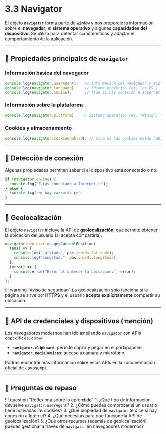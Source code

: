 # 3.3 Navigator

El objeto **`navigator`** forma parte de **`window`** y nos proporciona información sobre el **navegador**, el **sistema operativo** y algunas **capacidades del dispositivo**.
Se utiliza para detectar características y adaptar el comportamiento de la aplicación.

---

## 📌 Propiedades principales de `navigator`

### Información básica del navegador

```js
console.log(navigator.userAgent);   // Información del navegador y sistema
console.log(navigator.language);    // Idioma preferido (ej. "es-ES")
console.log(navigator.onLine);      // true si hay conexión a Internet
```

### Información sobre la plataforma

```js
console.log(navigator.platform);   // Sistema operativo (ej. "Win32", "Linux x86_64")
```

### Cookies y almacenamiento

```js
console.log(navigator.cookieEnabled); // true si las cookies están habilitadas
```

---

## 📌 Detección de conexión

Algunas propiedades permiten saber si el dispositivo está conectado o no:

```js
if (navigator.onLine) {
  console.log("Estás conectado a Internet ✅");
} else {
  console.log("No hay conexión ❌");
}
```

---

## 📌 Geolocalización

El objeto `navigator` incluye la API de **geolocalización**, que permite obtener la ubicación del usuario (si acepta compartirla).

```js
navigator.geolocation.getCurrentPosition(
  (pos) => {
    console.log("Latitud:", pos.coords.latitude);
    console.log("Longitud:", pos.coords.longitude);
  },
  (error) => {
    console.error("Error al obtener la ubicación:", error);
  }
);
```

!!! warning "Aviso de seguridad"
    La geolocalización solo funciona si la página se sirve por **HTTPS** y el usuario **acepta explícitamente** compartir su ubicación.

---

## 📌 API de credenciales y dispositivos (mención)

Los navegadores modernos han ido ampliando `navigator` con APIs específicas, como:

* **`navigator.clipboard`**: permite copiar y pegar en el portapapeles.
* **`navigator.mediaDevices`**: acceso a cámara y micrófono.

Podrás encontrar más información sobre estas APIs en la documentación oficial de Javascript. 

---

## 📝 Preguntas de repaso

!!! question "Reflexiona sobre lo aprendido"
    1. ¿Qué tipo de información devuelve `navigator.userAgent`?
    2. ¿Cómo puedes comprobar si un usuario tiene activadas las cookies?
    3. ¿Qué propiedad de `navigator` te dice si hay conexión a Internet?
    4. ¿Qué necesitas para que funcione la API de geolocalización?
    5. ¿Qué otros recursos (además de geolocalización) puedes gestionar a través de `navigator` en navegadores modernos?
